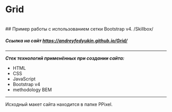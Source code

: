 # Grid
<br>
## Пример работы с использованием сетки Bootstrap v4. /Skillbox/

##### Ссылка на сайт https://andreyfedyukin.github.io/Grid/

---

**_Стек технологий применённых при создании сайта:_**

- HTML
- CSS
- JavaScript
- Bootstrap v4
- methodology BEM

___

Исходный макет сайта находится в папке PPixel.
